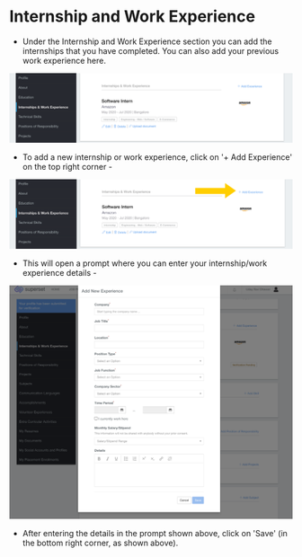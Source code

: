 # Internship and Work Experience

* Under the Internship and Work Experience section you can add the internships that you have completed. You can also add your previous work experience here.

![](../../.gitbook/assets/image%20%28178%29.png)

* To add a new internship or work experience, click on '+ Add Experience' on the top right corner -

![](../../.gitbook/assets/image%20%28208%29.png)

* This will open a prompt where you can enter your internship/work experience details -

![](../../.gitbook/assets/image%20%28193%29.png)

* After entering the details in the prompt shown above, click on 'Save' \(in the bottom right corner, as shown above\).



